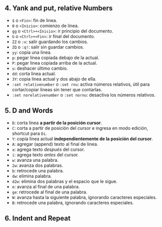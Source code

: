 ## 4. Yank and put, relative Numbers

+ `$` o `<Fin>`: fin de linea.
+ `0` o `<Inicio>`: comienzo de linea.
+ `gg` o `<Ctrl>+<Inicio>`: ir principio del documento.
+ `G` o `<Ctrl>+<Fin>`: ir final del documento.
+ `ZZ` o `:x`: salir guardando los cambios.
+ `ZQ` o `:q!`: salir sin guardar cambios.
+ `yy`: copia una linea.
+ `p`: pegar linea copiada debajo de la actual.
+ `P`: pegar linea copiada arriba de la actual. 
+ `u`: deshacer último cambio. 
+ `dd`: corta linea actual.
+ `3Y`: copia linea actual y dos abajo de ella.
+ `:set relativenumber` o `:set rnu`: activa números relativos, útil para cortar/copiar lineas sin tener que contarlas.
+ `:set norelativenumber` o `:set nornu`: desactiva los números relativos.

## 5. D and Words

+ `D`: corta línea **a partir de la posición cursor**.
+ `C`: corta a partir de posición del cursor e ingresa en modo edición, shortcut para `Di`. 
+ `Y`: copia linea actual **independientemente de la posición del cursor**.
+ `A`: agregar (append) texto al final de linea.
+ `a`: agrega texto _después_ del cursor.
+ `i`: agrega texto _antes_ del cursor.
+ `w`: avanza una palabra.
+ `2w`: avanza dos palabras.
+ `b`: retrocede una palabra.
+ `dw`: elimina palabra.
+ `d2w`: elimina dos palabras y el espacio que le sigue. 
+ `e`: avanza al final de una palabra.
+ `ge`: retrocede al final de una palabra.
+ `W`: avanza hasta la siguiente palabra, ignorando caracteres especiales.
+ `B`: retrocede una palabra, ignorando caracteres especiales.

## 6. Indent and Repeat